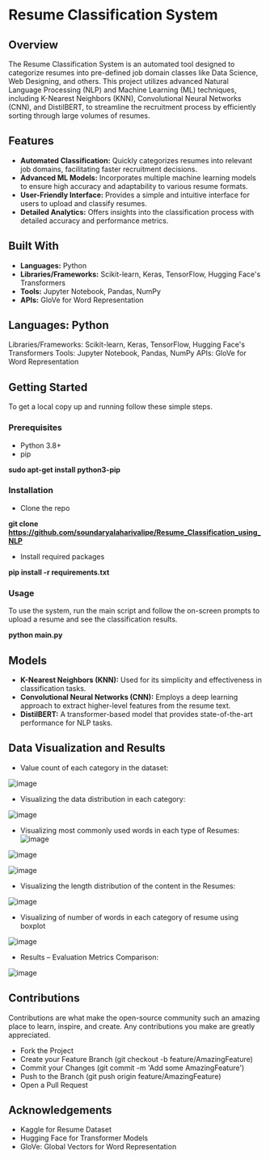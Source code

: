 # Resume Classification System

## Overview

The Resume Classification System is an automated tool designed to categorize resumes into pre-defined job domain classes like Data Science, Web Designing, and others. This project utilizes advanced Natural Language Processing (NLP) and Machine Learning (ML) techniques, including K-Nearest Neighbors (KNN), Convolutional Neural Networks (CNN), and DistilBERT, to streamline the recruitment process by efficiently sorting through large volumes of resumes.

## Features

- **Automated Classification:** Quickly categorizes resumes into relevant job domains, facilitating faster recruitment decisions.
- **Advanced ML Models:** Incorporates multiple machine learning models to ensure high accuracy and adaptability to various resume formats.
- **User-Friendly Interface:** Provides a simple and intuitive interface for users to upload and classify resumes.
- **Detailed Analytics:** Offers insights into the classification process with detailed accuracy and performance metrics.

## Built With

- **Languages:** Python
- **Libraries/Frameworks:** Scikit-learn, Keras, TensorFlow, Hugging Face's Transformers
- **Tools:** Jupyter Notebook, Pandas, NumPy
- **APIs:** GloVe for Word Representation

## Languages: Python
Libraries/Frameworks: Scikit-learn, Keras, TensorFlow, Hugging Face's Transformers
Tools: Jupyter Notebook, Pandas, NumPy
APIs: GloVe for Word Representation

## Getting Started
To get a local copy up and running follow these simple steps.
### Prerequisites
- Python 3.8+
- pip

**sudo apt-get install python3-pip**

### Installation
- Clone the repo

**git clone https://github.com/soundaryalaharivalipe/Resume_Classification_using_NLP**
- Install required packages

**pip install -r requirements.txt**

### Usage
To use the system, run the main script and follow the on-screen prompts to upload a resume and see the classification results.

**python main.py**

## Models

- **K-Nearest Neighbors (KNN):** Used for its simplicity and effectiveness in classification tasks.
- **Convolutional Neural Networks (CNN):** Employs a deep learning approach to extract higher-level features from the resume text.
- **DistilBERT:** A transformer-based model that provides state-of-the-art performance for NLP tasks.

## Data Visualization and Results 

- Value count of each category in the dataset:

![image](https://github.com/soundaryalaharivalipe/Resume_Classification_using_NLP/assets/169948476/9c88a701-33d6-46c9-b2e0-c6443df2f326)

- Visualizing the data distribution in each category:

![image](https://github.com/soundaryalaharivalipe/Resume_Classification_using_NLP/assets/169948476/3e5612fd-5062-43fb-bfd4-bc1c2499ab71)

- Visualizing most commonly used words in each type of Resumes:
![image](https://github.com/soundaryalaharivalipe/Resume_Classification_using_NLP/assets/169948476/f49e2525-126b-457f-95a3-209f8ba203d9)

![image](https://github.com/soundaryalaharivalipe/Resume_Classification_using_NLP/assets/169948476/358dfd3e-4333-4c4c-805e-510bd07f8f97)

![image](https://github.com/soundaryalaharivalipe/Resume_Classification_using_NLP/assets/169948476/3964c9e6-5ec7-464f-9a99-c4415524bd20)

- Visualizing the length distribution of the content in the Resumes:

![image](https://github.com/soundaryalaharivalipe/Resume_Classification_using_NLP/assets/169948476/b5e380d8-f0d0-4e24-8f13-a8964b0294aa)

- Visualizing of number of words in each category of resume using boxplot

![image](https://github.com/soundaryalaharivalipe/Resume_Classification_using_NLP/assets/169948476/e71f9c37-7378-4ae5-bffe-21b6985a68c7)

- Results – Evaluation Metrics Comparison:

![image](https://github.com/soundaryalaharivalipe/Resume_Classification_using_NLP/assets/169948476/439810f9-ab06-4f8c-ac61-9e0d6a6bded7)


## Contributions

Contributions are what make the open-source community such an amazing place to learn, inspire, and create. Any contributions you make are greatly appreciated.

- Fork the Project
- Create your Feature Branch (git checkout -b feature/AmazingFeature)
- Commit your Changes (git commit -m 'Add some AmazingFeature')
- Push to the Branch (git push origin feature/AmazingFeature)
- Open a Pull Request

## Acknowledgements

- Kaggle for Resume Dataset
- Hugging Face for Transformer Models
- GloVe: Global Vectors for Word Representation
